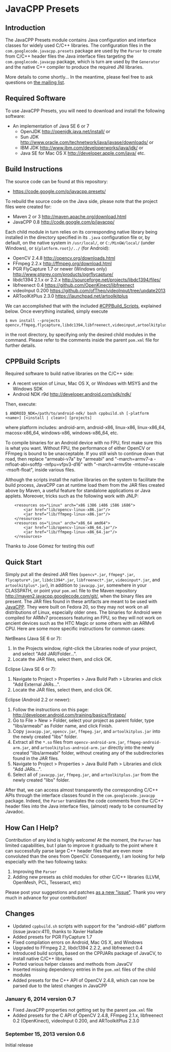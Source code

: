 # JavaCPP Presets #

## Introduction ##
The JavaCPP Presets module contains Java configuration and interface classes for widely used C/C++ libraries. The configuration files in the `com.googlecode.javacpp.presets` package are used by the `Parser` to create from C/C++ header files the Java interface files targeting the `com.googlecode.javacpp` package, which is turn are used by the `Generator` and the native C++ compiler to produce the required JNI libraries.

More details to come shortly... In the meantime, please feel free to ask questions on [the mailing list](http://groups.google.com/group/javacpp-project).


## Required Software ##
To use JavaCPP Presets, you will need to download and install the following software:
  * An implementation of Java SE 6 or 7
    * OpenJDK  http://openjdk.java.net/install/  or
    * Sun JDK  http://www.oracle.com/technetwork/java/javase/downloads/  or
    * IBM JDK  http://www.ibm.com/developerworks/java/jdk/  or
    * Java SE for Mac OS X  http://developer.apple.com/java/  etc.


## Build Instructions ##
The source code can be found at this repository:
  * https://code.google.com/p/javacpp.presets/

To rebuild the source code on the Java side, please note that the project files were created for:
  * Maven 2 or 3  http://maven.apache.org/download.html
  * JavaCPP 0.8  http://code.google.com/p/javacpp/

Each child module in turn relies on its corresponding native library being installed in the directory specified in its `.java` configuration file or, by default, on the native system in `/usr/local/`, or `C:/MinGW/local/` (under Windows), or `${platform.root}/../` (for Android):
  * OpenCV 2.4.8  http://opencv.org/downloads.html
  * FFmpeg 2.2.x  http://ffmpeg.org/download.html
  * PGR FlyCapture 1.7 or newer (Windows only)  http://www.ptgrey.com/products/pgrflycapture/
  * libdc1394 2.1.x or 2.2.x  http://sourceforge.net/projects/libdc1394/files/
  * libfreenect 0.4  https://github.com/OpenKinect/libfreenect
  * videoInput 0.200  https://github.com/ofTheo/videoInput/tree/update2013
  * ARToolKitPlus 2.3.0  https://launchpad.net/artoolkitplus

We can accomplished that with the included [#CPPBuild\_Scripts](#CPPBuild_Scripts.md), explained below. Once everything installed, simply execute
```
$ mvn install --projects opencv,ffmpeg,flycapture,libdc1394,libfreenect,videoinput,artoolkitplus,distribution
```
in the root directory, by specifying only the desired child modules in the command. Please refer to the comments inside the parent `pom.xml` file for further details.


## CPPBuild Scripts ##
Required software to build native libraries on the C/C++ side:
  * A recent version of Linux, Mac OS X, or Windows with MSYS and the Windows SDK
  * Android NDK r9d  http://developer.android.com/sdk/ndk/

Then, execute:
```
$ ANDROID_NDK=/path/to/android-ndk/ bash cppbuild.sh [-platform <name>] [<install | clean>] [projects]
```
where platform includes: android-arm, android-x86, linux-x86, linux-x86\_64, macosx-x86\_64, windows-x86, windows-x86\_64, etc.

To compile binaries for an Android device with no FPU, first make sure this is what you want. Without FPU, the performance of either OpenCV or FFmpeg is bound to be unacceptable. If you still wish to continue down that road, then replace "armeabi-v7a" by "armeabi" and "-march=armv7-a -mfloat-abi=softfp -mfpu=vfpv3-d16" with "-march=armv5te -mtune=xscale -msoft-float", inside various files.

Although the scripts install the native libraries on the system to facilitate the build process, JavaCPP can at runtime load them from the JAR files created above by Maven, a useful feature for standalone applications or Java applets. Moreover, tricks such as the following work with JNLP:
```
    <resources os="Linux" arch="x86 i386 i486 i586 i686">
        <jar href="lib/opencv-linux-x86.jar"/>
        <jar href="lib/ffmpeg-linux-x86.jar"/>
    </resources>
    <resources os="Linux" arch="x86_64 amd64">
        <jar href="lib/opencv-linux-x86_64.jar"/>
        <jar href="lib/ffmpeg-linux-x86_64.jar"/>
    </resources>
```

Thanks to Jose Gómez for testing this out!


## Quick Start ##
Simply put all the desired JAR files (`opencv*.jar`, `ffmpeg*.jar`, `flycapture*.jar`, `libdc1394*.jar`, `libfreenect*.jar`, `videoinput*.jar`, and `artoolkitplus*.jar`), in addition to `javacpp.jar`, somewhere in your CLASSPATH, or point your `pom.xml` file to the Maven repository http://maven2.javacpp.googlecode.com/git/, when the binary files are present. The JAR files found in these artifacts are meant to be used with [JavaCPP](http://code.google.com/p/javacpp/). They were built on Fedora 20, so they may not work on all distributions of Linux, especially older ones. The binaries for Android were compiled for ARMv7 processors featuring an FPU, so they will not work on ancient devices such as the HTC Magic or some others with an ARMv6 CPU. Here are some more specific instructions for common cases:

NetBeans (Java SE 6 or 7):
  1. In the Projects window, right-click the Libraries node of your project, and select "Add JAR/Folder...".
  1. Locate the JAR files, select them, and click OK.

Eclipse (Java SE 6 or 7):
  1. Navigate to Project > Properties > Java Build Path > Libraries and click "Add External JARs...".
  1. Locate the JAR files, select them, and click OK.

Eclipse (Android 2.2 or newer):
  1. Follow the instructions on this page: http://developer.android.com/training/basics/firstapp/
  1. Go to File > New > Folder, select your project as parent folder, type "libs/armeabi" as Folder name, and click Finish.
  1. Copy `javacpp.jar`, `opencv.jar`, `ffmpeg.jar`, and `artoolkitplus.jar` into the newly created "libs" folder.
  1. Extract all the `*.so` files from `opencv-android-arm.jar`, `ffmpeg-android-arm.jar`, and `artoolkitplus-android-arm.jar` directly into the newly created "libs/armeabi" folder, without creating any of the subdirectories found in the JAR files.
  1. Navigate to Project > Properties > Java Build Path > Libraries and click "Add JARs...".
  1. Select all of `javacpp.jar`, `ffmpeg.jar`, and `artoolkitplus.jar` from the newly created "libs" folder.

After that, we can access almost transparently the corresponding C/C++ APIs through the interface classes found in the `com.googlecode.javacpp` package. Indeed, the `Parser` translates the code comments from the C/C++ header files into the Java interface files, (almost) ready to be consumed by Javadoc.


## How Can I Help? ##
Contribution of any kind is highly welcome! At the moment, the `Parser` has limited capabilities, but I plan to improve it gradually to the point where it can successfully parse large C++ header files that are even more convoluted than the ones from OpenCV. Consequently, I am looking for help especially with the two following tasks:
  1. Improving the `Parser`
  1. Adding new presets as child modules for other C/C++ libraries (LLVM, OpenMesh, PCL, Tesseract, etc)

Please post your suggestions and patches [as a new "issue"](http://code.google.com/p/javacpp/issues/). Thank you very much in advance for your contribution!


## Changes ##

  * Updated `cppbuild.sh` scripts with support for the "android-x86" platform (issue javacv:411), thanks to Xavier Hallade
  * Added presets for PGR FlyCapture 1.7
  * Fixed compilation errors on Android, Mac OS X, and Windows
  * Upgraded to FFmpeg 2.2, libdc1394 2.2.2, and libfreenect 0.4
  * Introduced build scripts, based on the CPPJARs package of JavaCV, to install native C/C++ libraries
  * Ported various helper classes and methods from JavaCV
  * Inserted missing dependency entries in the `pom.xml` files of the child modules
  * Added presets for the C++ API of OpenCV 2.4.8, which can now be parsed due to the latest changes in JavaCPP

### January 6, 2014 version 0.7 ###
  * Fixed JavaCPP properties not getting set by the parent `pom.xml` file
  * Added presets for the C API of OpenCV 2.4.8, FFmpeg 2.1.x, libfreenect 0.2 (OpenKinect), videoInput 0.200, and ARToolkitPlus 2.3.0

### September 15, 2013 version 0.6 ###
Initial release